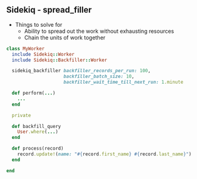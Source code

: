 ## Sidekiq - spread_filler

* Things to solve for
  * Ability to spread out the work without exhausting resources
  * Chain the units of work together


```ruby
class MyWorker
  include Sidekiq::Worker
  include Sidekiq::Backfiller::Worker

  sidekiq_backfiller backfiller_records_per_run: 100,
                     backfiller_batch_size: 10,
                     backfiller_wait_time_till_next_run: 1.minute

  def perform(...)
    ...
  end

  private

  def backfill_query
    User.where(...)
  end

  def process(record)
    record.update!(name: "#{record.first_name} #{record.last_name}")
  end

end
```
